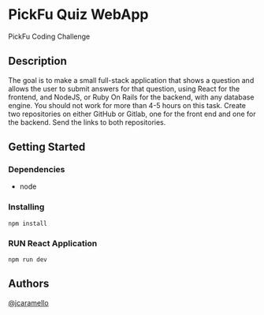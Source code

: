 # PickFu Quiz WebApp

PickFu Coding Challenge

## Description

The goal is to make a small full-stack application that shows a question and allows the user to submit answers for that question, using React for the frontend, and NodeJS, or Ruby On Rails for the backend, with any database engine. You should not work for more than 4-5 hours on this task.
Create two repositories on either GitHub or Gitlab, one for the front end and one for the backend. Send the links to both repositories.


## Getting Started

### Dependencies

* node


### Installing

```
npm install
```
### RUN React Application

```
npm run dev
```


## Authors

[@jcaramello](https://github.com/jcaramello)

